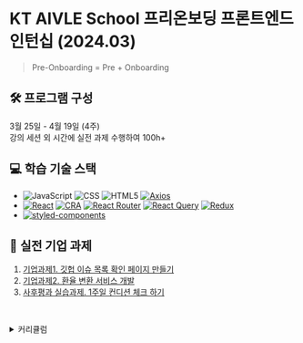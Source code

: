 # KT AIVLE School 프리온보딩 프론트엔드 인턴십 (2024.03)

> Pre-Onboarding = Pre + Onboarding

## 🛠️ 프로그램 구성

3월 25일 - 4월 19일 (4주)  
강의 세션 외 시간에 실전 과제 수행하여 100h+

## 💻 학습 기술 스택
- ![JavaScript](https://img.shields.io/badge/JavaScript-F7DF1E?style=flat-square&logo=javascript&logoColor=black) ![CSS](https://img.shields.io/badge/CSS3-%231572B6?style=flat-square&logo=css3&logoColor=white) ![HTML5](https://img.shields.io/badge/HTML5-%23E34F26?style=flat-square&logo=html5&logoColor=white) [![Axios](https://img.shields.io/badge/Axios-%235A29E4?style=flat-square&logo=axios)](https://axios-http.com/kr/docs/intro)
- [![React](https://img.shields.io/badge/v18.2.0-%2361DAFB?style=flat-square&logo=react&logoColor=white&label=react
)](https://reactjs.org) [![CRA](https://img.shields.io/badge/Create%20React%20App-09D3AC?style=flat-square&logo=createreactapp&logoColor=white)](https://create-react-app.dev/) [![React Router](https://img.shields.io/badge/React%20Router-CA4245?style=flat-square&logo=reactrouter&logoColor=white)](https://reactrouter.com/en/main) [![React Query](https://img.shields.io/badge/React%20Query-%23FF4154?style=flat-square&logo=reactquery&logoColor=white)](https://tanstack.com/query/v4/docs/framework/react/overview) [![Redux](https://img.shields.io/badge/Redux-%23764ABC?style=flat-square&logo=redux&logoColor=white
)](https://react-redux.js.org/)
- [![styled-components](https://img.shields.io/badge/styled%20components-DB7093?style=flat-square&logo=styledcomponents&logoColor=white)](https://styled-components.com/)


## 💼 실전 기업 과제

1. [기업과제1. 깃헙 이슈 목록 확인 페이지 만들기](https://github.com/NarciSource/Pre-Onboarding-FE--corp-task-01)
2. [기업과제2. 환율 변환 서비스 개발](https://github.com/NarciSource/Pre-Onboarding-FE--corp-task-02)
3. [사후평과 실습과제. 1주일 컨디션 체크 하기](https://github.com/NarciSource/Pre-Onboarding-FE--post-assessment)

&nbsp;

<details>
<summary>커리큘럼</summary>

## 📚 커리큘럼

### Week 1-1 자바스크립트 기본기

-   프론트엔드 개발자로 성장하기 위해 우리가 앞으로 나아가야 할 방향
-   필수 프로그램 설치
-   프론트엔드 기초지식
-   알면 쉬운데 모르면 괴로운(1) - HTML
-   알면 쉬운데 모르면 괴로운(2) - CSS
-   자바스크립트 기초(1), (2), (3)
-   사전 미션 피드백(1)
-   [아하!모먼트] 과제를 수행할 때 가져야 할 태도

### Week 1-2 첫 리액트 프로젝트 시작하기

-   첫 React 프로젝트 만들기
-   JSX
-   JSX 사용법
-   Quiz\_간단한 텍스트 입력 화면 만들어보기
-   사전 미션 피드백(2)
-   [케이스 스터디] 기업 과제 가이드
-   [아하!모먼트] 프론트엔드가 배포까지 해야 할까?

### Week 1-3 라이프 사이클과 컴포넌트

-   라이프 사이클이란
-   라이프 사이클 함수로 보는 라이프 사이클
-   Component(1)
-   Component(2)
-   Component(3)
-   Quiz\_버킷리스트 페이지를 만들어봅시다.
-   [케이스 스터디] 실전 기업 과제 가이드

### Week 2-1 스타일 적용하기, state 이해하기

-   화면을 예쁘게! React에서 CSS 사용하기
-   화면을 예쁘게! - styled-components
-   Quiz\_버킷리스트에 styled-components 적용하기
-   Ref! 리액트에서 돔요소를 가져오려면?
-   State 관리(1)
-   State 관리(2)
-   Quiz\_버킷리스트에 아이템을 추가해보자!
-   [케이스 스터디] 실전 기업 과제 가이드

### Week 2-2 이벤트 리스너와 라우팅

-   Event Listener
-   라우팅이란
-   리액트에서 라우팅 처리하기(1)
-   리액트에서 라우팅 처리하기(2)
-   Quiz\_버킷리스트 상세 페이지 만들고 이동시키기
-   라우팅, 조금 더 꼼꼼히 쓰려면?
-   [케이스 스터디] 실전 기업 과제 가이드

### Week 2-3 리덕스로 하는 썡기초 상태관리

-   리덕스를 통한 리액트 상태관리
-   리덕스 살펴보기
-   리덕스 써보기
-   리덕스와 컴포넌트를 연결하자!
-   컴포넌트에서 리덕스 데이터 사용하기
-   Quiz\_버킷 리스트 데이터를 삭제해보기
-   [아하!모먼트] 개발은 과연 어떻게 공부해야 할까?
-   [케이스 스터디] 실전 기업 과제 가이드

### Week 3-1 상태관리 +

-   상태관리
-   상태관리 해보기(1) ContextAPI
-   상태관리 해보기(2) Redux1
-   상태관리 해보기(3) Redux2
-   상태관리++- react-query 1
-   상태관리++- react-query 2
-   상태관리++-react-query 3
-   서스펜스 써보기
-   [케이스 스터디] 실전 기업 과제 가이드

### Week 3-2 애니메이션 효과 주기 / 네트워크 요청 1

-   keyframes
-   버킷리스트에 프로그래스바 달기
-   스크롤바 움직이기
-   Quiz\_버킷리스트 좀 더 예쁘게!
-   Mock API 만들기
-   네트워크 요청 1 - XMLHTTPRequest
-   [아하!모먼트] 테스트가 중요하다고 느낀 순간
-   [케이스 스터디] 실전 기업 과제 가이드

### Week 3-3 네트워크 요청 2, 자바스크립트 동시성, 저장소 관리

-   자바스크립트와 동시성
-   Promise
-   async, await
-   네트워크 요청 2 - Fetch API와 Axios
-   Quiz\_핑하면 퐁하기!
-   Polling과 long polling
-   토큰 기반 인증
-   웹 저장소
-   [케이스 스터디] 실전 기업 과제 가이드

### Week 4-1 리덕스에서 비동기 처리

-   리덕스에서 비동기 요청 가지고 놀기(1)
-   리덕스에서 비동기 요청 가지고 놀기(2)
-   머테리얼 UI 사용하기
-   페이지 의도적으로 가리기
-   Quiz\_버킷리스트 생성 시 스피너 띄우기
-   [케이스 스터디] 실전 기업 과제 가이드

### Week 4-2 에러 처리하기

-   Try - Catch - Finally
-   Error 다루기
-   ErrorBoundary
-   Axios interceptors 써보기
-   [케이스 스터디] 실전 기업 과제 가이드

### Week 4-3 테스트 해보기

-   테스트 1 - 테스트란
-   테스트 2 - Jest 1
-   테스트 3 - Jest 2
-   테스트 4 - RTL 1
-   테스트 4 - RTL 2
-   컴포넌트 관리
-   Meta tag
-   성능지표 보기
-   React.memo()
-   Portal
-   [케이스 스터디] 실전 기업 과제 가이드

</details>
